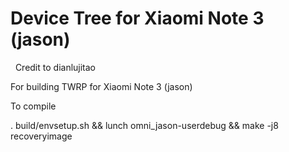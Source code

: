 # Device Tree for Xiaomi Note 3 (jason)
 
 Credit to dianlujitao
 
For building TWRP for Xiaomi Note 3 (jason)

To compile

. build/envsetup.sh && lunch omni_jason-userdebug && make -j8 recoveryimage

